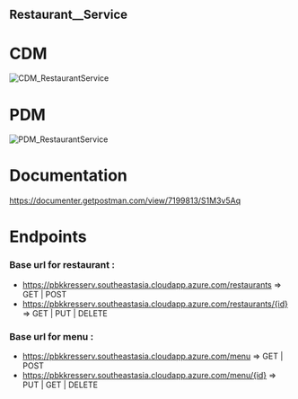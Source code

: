 ## Restaurant__Service

# CDM
![CDM_RestaurantService](https://user-images.githubusercontent.com/33017954/57979601-2fd27100-7a4a-11e9-97d8-5f16b3758650.png)
# PDM
![PDM_RestaurantService](https://user-images.githubusercontent.com/33017954/57979815-df104780-7a4c-11e9-8809-b32de70db775.png)
# Documentation
https://documenter.getpostman.com/view/7199813/S1M3v5Aq
# Endpoints
### Base url for restaurant :
- https://pbkkresserv.southeastasia.cloudapp.azure.com/restaurants => GET | POST
- https://pbkkresserv.southeastasia.cloudapp.azure.com/restaurants/{id} => GET | PUT | DELETE

### Base url for menu : 
- https://pbkkresserv.southeastasia.cloudapp.azure.com/menu => GET | POST
- https://pbkkresserv.southeastasia.cloudapp.azure.com/menu/{id} => PUT | GET | DELETE



